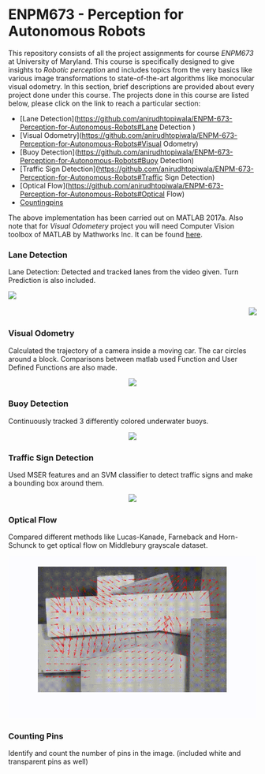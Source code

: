 # ENPM673 - Perception for Autonomous Robots

This repository consists of all the project assignments for course *ENPM673* at University of Maryland. This course is specifically designed to give insights to *Robotic perception* and includes topics from the very basics like various image transformations to state-of-the-art algorithms like monocular visual odometry. In this section, brief descriptions are provided about every project done under this course. The projects done in this course are listed below, please click on the link to reach a particular section:

  * [Lane Detection](https://github.com/anirudhtopiwala/ENPM-673-Perception-for-Autonomous-Robots#Lane Detection )
  * [Visual Odometry](https://github.com/anirudhtopiwala/ENPM-673-Perception-for-Autonomous-Robots#Visual Odometry)
  * [Buoy Detection](https://github.com/anirudhtopiwala/ENPM-673-Perception-for-Autonomous-Robots#Buoy Detection)
  * [Traffic Sign Detection](https://github.com/anirudhtopiwala/ENPM-673-Perception-for-Autonomous-Robots#Traffic Sign Detection)
  * [Optical Flow](https://github.com/anirudhtopiwala/ENPM-673-Perception-for-Autonomous-Robots#Optical Flow)
  * [Countingpins](https://github.com/anirudhtopiwala/ENPM-673-Perception-for-Autonomous-Robots#Countingpins)

The above implementation has been carried out on MATLAB 2017a. Also note that for *Visual Odometery* project you will need Computer Vision toolbox of MATLAB by Mathworks Inc. It can be found [here](https://www.mathworks.com/products/computer-vision/apps.html).

### Lane Detection

Lane Detection: Detected and tracked lanes from the video given. Turn Prediction is also included.

<p align="left">
<img src="https://github.com/anirudhtopiwala/ENPM-673-Perception-for-Autonomous-Robots/blob/master/LaneDetection/Output/challengevideo.avi">
</p>
<p align="right">
<img src="https://github.com/anirudhtopiwala/ENPM-673-Perception-for-Autonomous-Robots/blob/master/VisualOdometry/OutPut/Visual%20Odometry.avi">
</p>

### Visual Odometry

Calculated the trajectory of a camera inside a moving car. The car circles around a block. Comparisons between matlab used Function and User Defined Functions are also made.

<p align="center">
<img src="https://github.com/anirudhtopiwala/ENPM-673-Perception-for-Autonomous-Robots/blob/master/LaneDetection/Output/challengevideo.avi">
</p>

### Buoy Detection

Continuously tracked 3 differently colored underwater buoys.

<p align="center">
<img src="https://github.com/anirudhtopiwala/ENPM-673-Perception-for-Autonomous-Robots/blob/master/Buoy%20Detection%20and%20ColorSegmentation/Output/Part3/Final.avi">
</p>

### Traffic Sign Detection

 Used MSER features and an SVM classifier to detect traffic signs and make a bounding box around them.

<p align="center">
<img src="https://github.com/anirudhtopiwala/ENPM-673-Perception-for-Autonomous-Robots/blob/master/Traffic_Sign_Detection/Output/Traffic_Sign_Detection.avi">
</p>

### Optical Flow

Compared different methods like Lucas-Kanade, Farneback and Horn-Schunck to get optical flow on Middlebury grayscale dataset.

<p align="center">
<img src="https://github.com/anirudhtopiwala/ENPM-673-Perception-for-Autonomous-Robots/blob/master/Optical%20Flow/Output/Wooden_LK.gif">
</p>

### Counting Pins

Identify and count the number of pins in the image. (included white and transparent pins as well)



